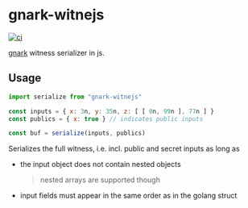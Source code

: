 # gnark-witnejs

[![ci](https://github.com/chiefbiiko/gnark-witnejs/workflows/ci/badge.svg)](https://github.com/chiefbiiko/gnark-witnejs/actions/workflows/ci.yml)

[gnark](https://github.com/Consensys/gnark) witness serializer in js.

## Usage

```js
import serialize from "gnark-witnejs"

const inputs = { x: 3n, y: 35n, z: [ [ 0n, 99n ], 77n ] }
const publics = { x: true } // indicates public inputs

const buf = serialize(inputs, publics)
```

Serializes the full witness, i.e. incl. public and secret inputs as long as

+ the input object does not contain nested objects
  > nested arrays are supported though
+ input fields must appear in the same order as in the golang struct